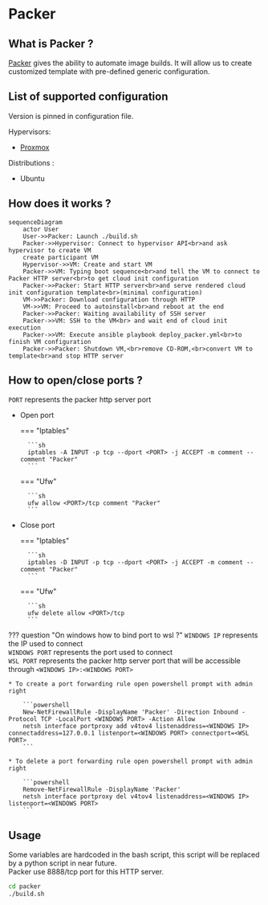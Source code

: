 # Packer

## What is Packer ?

[Packer](https://www.packer.io/) gives the ability to automate image builds. It will allow us to create customized template with pre-defined generic configuration.

## List of supported configuration

Version is pinned in configuration file.

Hypervisors:

* [Proxmox](https://www.proxmox.com/en/)

Distributions :

* Ubuntu

## How does it works ?

```mermaid
sequenceDiagram
    actor User
    User->>Packer: Launch ./build.sh
    Packer->>Hypervisor: Connect to hypervisor API<br>and ask hypervisor to create VM
    create participant VM
    Hypervisor->>VM: Create and start VM
    Packer->>VM: Typing boot sequence<br>and tell the VM to connect to Packer HTTP server<br>to get cloud init configuration
    Packer->>Packer: Start HTTP server<br>and serve rendered cloud init configuration template<br>(minimal configuration)
    VM->>Packer: Download configuration through HTTP
    VM->>VM: Proceed to autoinstall<br>and reboot at the end
    Packer->>Packer: Waiting availability of SSH server
    Packer->>VM: SSH to the VM<br> and wait end of cloud init execution
    Packer->>VM: Execute ansible playbook deploy_packer.yml<br>to finish VM configuration
    Packer->>Packer: Shutdown VM,<br>remove CD-ROM,<br>convert VM to template<br>and stop HTTP server
```

## How to open/close ports ?

`PORT` represents the packer http server port

* Open port

    === "Iptables"

        ```sh
        iptables -A INPUT -p tcp --dport <PORT> -j ACCEPT -m comment --comment "Packer"
        ```

    === "Ufw"

        ```sh
        ufw allow <PORT>/tcp comment "Packer"
        ```

* Close port

    === "Iptables"

        ```sh
        iptables -D INPUT -p tcp --dport <PORT> -j ACCEPT -m comment --comment "Packer"
        ```

    === "Ufw"

        ```sh
        ufw delete allow <PORT>/tcp
        ```

??? question "On windows how to bind port to wsl ?"
    `WINDOWS IP` represents the IP used to connect  
    `WINDOWS PORT` represents the port used to connect  
    `WSL PORT` represents the packer http server port that will be accessible through `<WINDOWS IP>:<WINDOWS PORT>`  

    * To create a port forwarding rule open powershell prompt with admin right

        ```powershell
        New-NetFirewallRule -DisplayName 'Packer' -Direction Inbound -Protocol TCP -LocalPort <WINDOWS PORT> -Action Allow
        netsh interface portproxy add v4tov4 listenaddress=<WINDOWS IP> connectaddress=127.0.0.1 listenport=<WINDOWS PORT> connectport=<WSL PORT>
        ```

    * To delete a port forwarding rule open powershell prompt with admin right

        ```powershell
        Remove-NetFirewallRule -DisplayName 'Packer'
        netsh interface portproxy del v4tov4 listenaddress=<WINDOWS IP> listenport=<WINDOWS PORT>
        ```

## Usage

Some variables are hardcoded in the bash script, this script will be replaced by a python script in near future.  
Packer use 8888/tcp port for this HTTP server.

```sh
cd packer
./build.sh
```
